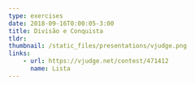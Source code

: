 ```yaml
---
type: exercises
date: 2018-09-16T0:00:05-3:00
title: Divisão e Conquista
tldr: 
thumbnail: /static_files/presentations/vjudge.png
links: 
    - url: https://vjudge.net/contest/471412
      name: Lista
---
```


<!-- **Suggested Readings:**
- [Readings 1](http://example.com)
- [Readings 2](http://example.com) -->
